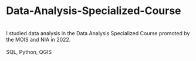 # Data-Analysis-Specialized-Course<br>
<br>
I studied data analysis in the Data Analysis Specialized Course promoted by the MOIS and NIA in 2022.<br>
<br>
SQL, Python, QGIS
